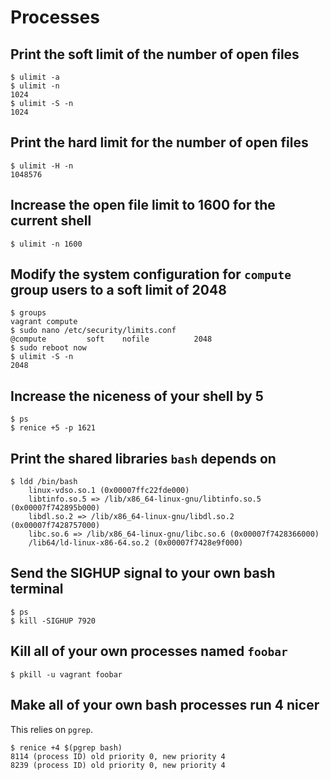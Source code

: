 # Processes

## Print the soft limit of the number of open files

```
$ ulimit -a
$ ulimit -n
1024
$ ulimit -S -n
1024
```

## Print the hard limit for the number of open files

```
$ ulimit -H -n
1048576
```

## Increase the open file limit to 1600 for the current shell

```
$ ulimit -n 1600
```

## Modify the system configuration for `compute` group users to a soft limit of 2048

```
$ groups
vagrant compute
$ sudo nano /etc/security/limits.conf
@compute         soft    nofile          2048
$ sudo reboot now
$ ulimit -S -n
2048 
```

## Increase the niceness of your shell by 5

```
$ ps
$ renice +5 -p 1621
```

## Print the shared libraries `bash` depends on

```
$ ldd /bin/bash
	linux-vdso.so.1 (0x00007ffc22fde000)
	libtinfo.so.5 => /lib/x86_64-linux-gnu/libtinfo.so.5 (0x00007f742895b000)
	libdl.so.2 => /lib/x86_64-linux-gnu/libdl.so.2 (0x00007f7428757000)
	libc.so.6 => /lib/x86_64-linux-gnu/libc.so.6 (0x00007f7428366000)
	/lib64/ld-linux-x86-64.so.2 (0x00007f7428e9f000)
```

## Send the SIGHUP signal to your own bash terminal

```
$ ps
$ kill -SIGHUP 7920
```

## Kill all of your own processes named `foobar`

```
$ pkill -u vagrant foobar
```

## Make all of your own bash processes run 4 nicer

This relies on `pgrep`.

```
$ renice +4 $(pgrep bash)
8114 (process ID) old priority 0, new priority 4
8239 (process ID) old priority 0, new priority 4
```
